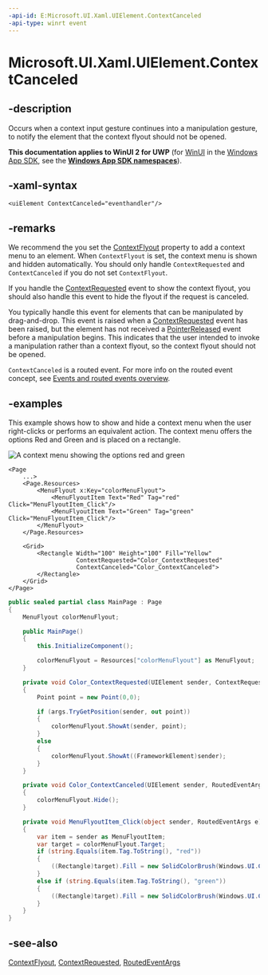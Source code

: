 ```yaml
---
-api-id: E:Microsoft.UI.Xaml.UIElement.ContextCanceled
-api-type: winrt event
---
```


<!-- Event syntax
public event Windows.Foundation.TypedEventHandler ContextCanceled<Windows.UI.Xaml.UIElement,  Windows.UI.Xaml.RoutedEventArgs>
-->

# Microsoft.UI.Xaml.UIElement.ContextCanceled

## -description

Occurs when a context input gesture continues into a manipulation gesture, to notify the element that the context flyout should not be opened.

**This documentation applies to WinUI 2 for UWP** (for [WinUI](/windows/apps/winui/winui3/) in the [Windows App SDK](/windows/apps/windows-app-sdk/), see the **[Windows App SDK namespaces](/windows/windows-app-sdk/api/winrt/)**).

## -xaml-syntax

```xaml
<uiElement ContextCanceled="eventhandler"/>
```

## -remarks

We recommend the you set the [ContextFlyout](uielement_contextflyout.md) property to add a context menu to an element. When `ContextFlyout` is set, the context menu is shown and hidden automatically. You should only handle `ContextRequested` and `ContextCanceled` if you do not set `ContextFlyout`.

If you handle the [ContextRequested](uielement_contextrequested.md) event to show the context flyout, you should also handle this event to hide the flyout if the request is canceled.

You typically handle this event for elements that can be manipulated by drag-and-drop. This event is raised when a [ContextRequested](uielement_contextrequested.md) event has been raised, but the element has not received a [PointerReleased](uielement_pointerreleased.md) event before a manipulation begins. This indicates that the user intended to invoke a manipulation rather than a context flyout, so the context flyout should not be opened.

`ContextCanceled` is a routed event. For more info on the routed event concept, see [Events and routed events overview](/windows/uwp/xaml-platform/events-and-routed-events-overview).

## -examples

This example shows how to show and hide a context menu when the user right-clicks or performs an equivalent action. The context menu offers the options Red and Green and is placed on a rectangle.

<img alt="A context menu showing the options red and green" src="images/context-menu-colors.png" />

```xaml
<Page
    ...>
    <Page.Resources>
        <MenuFlyout x:Key="colorMenuFlyout">
            <MenuFlyoutItem Text="Red" Tag="red" Click="MenuFlyoutItem_Click"/>
            <MenuFlyoutItem Text="Green" Tag="green" Click="MenuFlyoutItem_Click"/>
        </MenuFlyout>
    </Page.Resources>

    <Grid>
        <Rectangle Width="100" Height="100" Fill="Yellow"
                   ContextRequested="Color_ContextRequested" 
                   ContextCanceled="Color_ContextCanceled">
        </Rectangle>
    </Grid>
</Page>
```

```csharp
public sealed partial class MainPage : Page
{
    MenuFlyout colorMenuFlyout;

    public MainPage()
    {
        this.InitializeComponent();

        colorMenuFlyout = Resources["colorMenuFlyout"] as MenuFlyout;
    }

    private void Color_ContextRequested(UIElement sender, ContextRequestedEventArgs args)
    {
        Point point = new Point(0,0);

        if (args.TryGetPosition(sender, out point))
        {
            colorMenuFlyout.ShowAt(sender, point);
        }
        else
        {
            colorMenuFlyout.ShowAt((FrameworkElement)sender);
        }
    }

    private void Color_ContextCanceled(UIElement sender, RoutedEventArgs args)
    {
        colorMenuFlyout.Hide();
    }

    private void MenuFlyoutItem_Click(object sender, RoutedEventArgs e)
    {
        var item = sender as MenuFlyoutItem;
        var target = colorMenuFlyout.Target;
        if (string.Equals(item.Tag.ToString(), "red"))
        {
            ((Rectangle)target).Fill = new SolidColorBrush(Windows.UI.Colors.Red);
        }
        else if (string.Equals(item.Tag.ToString(), "green"))
        {
            ((Rectangle)target).Fill = new SolidColorBrush(Windows.UI.Colors.Green);
        }
    }
}
```

## -see-also

[ContextFlyout](uielement_contextflyout.md), [ContextRequested](uielement_contextrequested.md), [RoutedEventArgs](routedeventargs.md)
